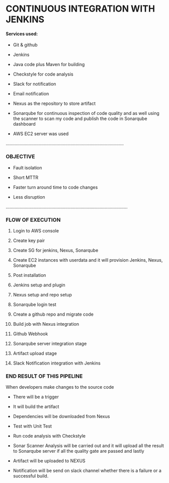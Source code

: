 # CONTINUOUS INTEGRATION WITH JENKINS


#### Services used:

- Git & github

- Jenkins

- Java code plus Maven for building

- Checkstyle for code analysis

- Slack for notification

- Email notification

- Nexus as the repository to store artifact

- Sonarqube  for continuous inspection of code quality
and as well using the scanner to scan my code and publish the code in Sonarqube dashboard

- AWS EC2 server was used

.............................................................................................

### OBJECTIVE

- Fault isolation

- Short MTTR

- Faster turn around time to code changes

- Less disruption

................................................................................................
### FLOW OF EXECUTION


1. Login to AWS console

2. Create key pair


3. Create SG for jenkins, Nexus, Sonarqube


4. Create EC2 instances with userdata  and it will provision Jenkins, Nexus, Sonarqube


5. Post installation


6. Jenkins setup and plugin


7. Nexus setup and repo setup


8. Sonarqube login test


9. Create a github repo and migrate code


10. Build job with Nexus integration


11. Github Webhook


12. Sonarqube server integration stage


13. Artifact upload stage


14. Slack Notification integration with Jenkins



### END RESULT OF THIS PIPELINE

When developers make changes to the source code

- There will  be a trigger 

- It will build the artifact

- Dependencies will be downloaded from Nexus

- Test with Unit Test

- Run code analysis with Checkstyle 

- Sonar Scanner Analysis will be carried out and it will upload all the result to Sonarqube server if all the quality gate are passed and lastly 

- Artifact will be uploaded to NEXUS

- Notification will be send on slack channel whether there is a failure or a successful build.


